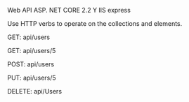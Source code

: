 Web API ASP. NET CORE 2.2  Y IIS express

Use HTTP verbs to operate on the collections and elements.

GET: api/users

GET: api/users/5

POST: api/users

PUT: api/users/5

DELETE: api/Users

